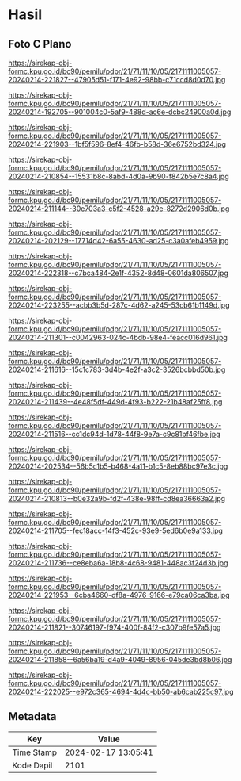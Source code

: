 # Hasil

## Foto C Plano

https://sirekap-obj-formc.kpu.go.id/bc90/pemilu/pdpr/21/71/11/10/05/2171111005057-20240214-221827--47905d51-f171-4e92-98bb-c71ccd8d0d70.jpg

https://sirekap-obj-formc.kpu.go.id/bc90/pemilu/pdpr/21/71/11/10/05/2171111005057-20240214-192705--901004c0-5af9-488d-ac6e-dcbc24900a0d.jpg

https://sirekap-obj-formc.kpu.go.id/bc90/pemilu/pdpr/21/71/11/10/05/2171111005057-20240214-221903--1bf5f596-8ef4-46fb-b58d-36e6752bd324.jpg

https://sirekap-obj-formc.kpu.go.id/bc90/pemilu/pdpr/21/71/11/10/05/2171111005057-20240214-210854--15531b8c-8abd-4d0a-9b90-f842b5e7c8a4.jpg

https://sirekap-obj-formc.kpu.go.id/bc90/pemilu/pdpr/21/71/11/10/05/2171111005057-20240214-211144--30e703a3-c5f2-4528-a29e-8272d2906d0b.jpg

https://sirekap-obj-formc.kpu.go.id/bc90/pemilu/pdpr/21/71/11/10/05/2171111005057-20240214-202129--17714d42-6a55-4630-ad25-c3a0afeb4959.jpg

https://sirekap-obj-formc.kpu.go.id/bc90/pemilu/pdpr/21/71/11/10/05/2171111005057-20240214-222318--c7bca484-2e1f-4352-8d48-0601da806507.jpg

https://sirekap-obj-formc.kpu.go.id/bc90/pemilu/pdpr/21/71/11/10/05/2171111005057-20240214-223255--acbb3b5d-287c-4d62-a245-53cb61b1149d.jpg

https://sirekap-obj-formc.kpu.go.id/bc90/pemilu/pdpr/21/71/11/10/05/2171111005057-20240214-211301--c0042963-024c-4bdb-98e4-feacc016d961.jpg

https://sirekap-obj-formc.kpu.go.id/bc90/pemilu/pdpr/21/71/11/10/05/2171111005057-20240214-211616--15c1c783-3d4b-4e2f-a3c2-3526bcbbd50b.jpg

https://sirekap-obj-formc.kpu.go.id/bc90/pemilu/pdpr/21/71/11/10/05/2171111005057-20240214-211439--4e48f5df-449d-4f93-b222-21b48af25ff8.jpg

https://sirekap-obj-formc.kpu.go.id/bc90/pemilu/pdpr/21/71/11/10/05/2171111005057-20240214-211516--cc1dc94d-1d78-44f8-9e7a-c9c81bf46fbe.jpg

https://sirekap-obj-formc.kpu.go.id/bc90/pemilu/pdpr/21/71/11/10/05/2171111005057-20240214-202534--56b5c1b5-b468-4a11-b1c5-8eb88bc97e3c.jpg

https://sirekap-obj-formc.kpu.go.id/bc90/pemilu/pdpr/21/71/11/10/05/2171111005057-20240214-210813--b0e32a9b-fd2f-438e-98ff-cd8ea36663a2.jpg

https://sirekap-obj-formc.kpu.go.id/bc90/pemilu/pdpr/21/71/11/10/05/2171111005057-20240214-211705--fec18acc-14f3-452c-93e9-5ed6b0e9a133.jpg

https://sirekap-obj-formc.kpu.go.id/bc90/pemilu/pdpr/21/71/11/10/05/2171111005057-20240214-211736--ce8eba6a-18b8-4c68-9481-448ac3f24d3b.jpg

https://sirekap-obj-formc.kpu.go.id/bc90/pemilu/pdpr/21/71/11/10/05/2171111005057-20240214-221953--6cba4660-df8a-4976-9166-e79ca06ca3ba.jpg

https://sirekap-obj-formc.kpu.go.id/bc90/pemilu/pdpr/21/71/11/10/05/2171111005057-20240214-211821--30746197-f974-400f-84f2-c307b9fe57a5.jpg

https://sirekap-obj-formc.kpu.go.id/bc90/pemilu/pdpr/21/71/11/10/05/2171111005057-20240214-211858--6a56ba19-d4a9-4049-8956-045de3bd8b06.jpg

https://sirekap-obj-formc.kpu.go.id/bc90/pemilu/pdpr/21/71/11/10/05/2171111005057-20240214-222025--e972c365-4694-4d4c-bb50-ab6cab225c97.jpg


## Metadata

| Key        | Value               |
| ---------- | ------------------- |
| Time Stamp | 2024-02-17 13:05:41 |
| Kode Dapil | 2101                |



